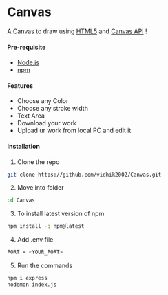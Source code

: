 # Canvas
A Canvas to draw using [HTML5](https://developer.mozilla.org/en-US/docs/Glossary/HTML5) and [Canvas API](https://developer.mozilla.org/en-US/docs/Web/API/Canvas_API) !

#### Pre-requisite
- [Node.js](https://nodejs.org/en/)
- [npm](https://www.npmjs.com/)

#### Features

* []() Choose any Color
* []() Choose any stroke width
* []() Text Area
* []() Download your work
* []() Upload ur work from local PC and edit it
 
#### Installation 
1. Clone the repo
```sh
git clone https://github.com/vidhik2002/Canvas.git
```
2. Move into folder
```sh
cd Canvas
```
3. To install latest version of npm
```sh
npm install -g npm@latest
```
4. Add .env file
```sh
PORT = <YOUR_PORT>
```
5. Run the commands
```sh
npm i express
nodemon index.js
```



